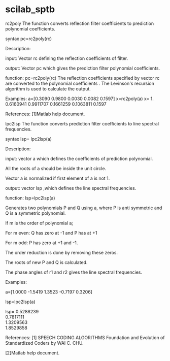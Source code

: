 # scilab_sptb
rc2poly
The function converts reflection filter coefficients to prediction polynomial coefficients.

syntax
pc=rc2poly(rc)

Description:

input: 
Vector rc defining the reflection coefficients of filter.

output:
Vector pc which gives the prediction filter polynomial coefficients.

function:
pc=rc2poly(rc)
The reflection coefficients specified by vector rc are converted to the polynomial coefficients .
The Levinson's recursion algorithm is used to calculate the output.

Examples:
a=[0.3090    0.9800    0.0030    0.0082    0.1597]
x=rc2poly(a)
 x=   1.    0.6160941    0.9911707    0.1661259    0.1063811    0.1597

References:
[1]Matlab help document.






lpc2lsp
The function converts prediction filter coefficients to line spectral frequencies.

syntax
lsp= lpc2lsp(a)

Description:

input: 
vector a which defines the coefficients of prediction polynomial.

All the roots of a should be inside the unit circle.

Vector a is normalized if first element of a is not 1.


output: 
vector lsp ,which defines the line spectral frequencies.


function:
lsp=lpc2lsp(a) 

Generates two polynomials P and Q using a, where P is anti symmetric and Q is a symmetric polynomial.

If m is the order of polynomial a;

For m even: Q has zero at -1 and P has at +1

For m odd:  P has zero at +1 and -1.

The order reduction is done by removing these zeros.

The roots of new P and Q is calculated.

The phase angles of r1 and r2 gives the line spectral frequencies.

Examples:

a=[1.0000  -1.5419  1.3523  -0.7197  0.3206]

lsp=lpc2lsp(a)

lsp= 0.5288239  
    0.7817111  
    1.3209563  
    1.8529858  


References:
[1] SPEECH CODING ALGORITHMS Foundation and Evolution of Standardized Coders by WAI C. CHU. 

[2]Matlab help document.

